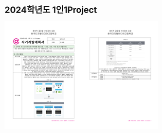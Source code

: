 # 2024학년도 1인1Project

[![2024학년도 1학기 1人1Project 자기계발계획서](image.png)]([게시용]%202024학년도%201학기%201人1Project%20자기계발계획서.pdf)

